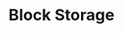 ---
title: "Block Storage"
description: "A low-latency storage option that stores data in fixed-size blocks, ideal for databases and high-performance applications."
banner: ""
weight: 6
---